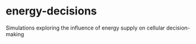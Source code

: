 # energy-decisions
Simulations exploring the influence of energy supply on cellular decision-making
